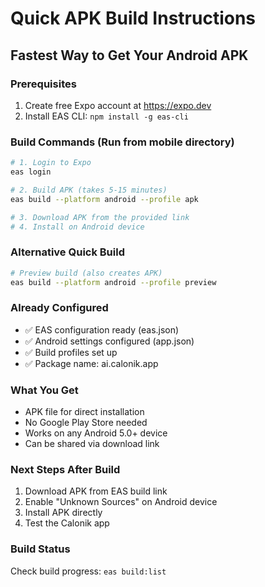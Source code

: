 # Quick APK Build Instructions

## Fastest Way to Get Your Android APK

### Prerequisites
1. Create free Expo account at https://expo.dev
2. Install EAS CLI: `npm install -g eas-cli`

### Build Commands (Run from mobile directory)

```bash
# 1. Login to Expo
eas login

# 2. Build APK (takes 5-15 minutes)
eas build --platform android --profile apk

# 3. Download APK from the provided link
# 4. Install on Android device
```

### Alternative Quick Build
```bash
# Preview build (also creates APK)
eas build --platform android --profile preview
```

### Already Configured
- ✅ EAS configuration ready (eas.json)
- ✅ Android settings configured (app.json)
- ✅ Build profiles set up
- ✅ Package name: ai.calonik.app

### What You Get
- APK file for direct installation
- No Google Play Store needed
- Works on any Android 5.0+ device
- Can be shared via download link

### Next Steps After Build
1. Download APK from EAS build link
2. Enable "Unknown Sources" on Android device
3. Install APK directly
4. Test the Calonik app

### Build Status
Check build progress: `eas build:list`